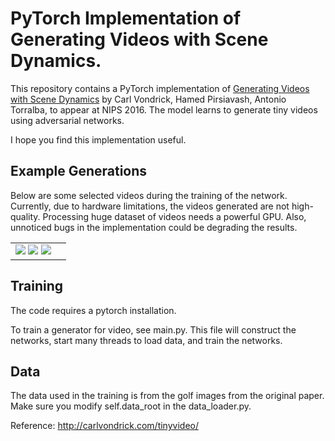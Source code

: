 PyTorch Implementation of Generating Videos with Scene Dynamics.
=====================================

This repository contains a PyTorch implementation of [Generating Videos with Scene Dynamics](http://web.mit.edu/vondrick/tinyvideo/) by Carl Vondrick, Hamed Pirsiavash, Antonio Torralba, to appear at NIPS 2016. The model learns to generate tiny videos using adversarial networks.

I hope you find this implementation useful.

Example Generations
-------------------
Below are some selected videos during the training of the network. Currently, due to hardware limitations, the videos generated are not high-quality. Processing huge dataset of videos needs a powerful GPU. Also, unnoticed bugs in the implementation could be degrading the results.

<table><tr><td>
<img src='https://media.giphy.com/media/l49JN6JV9Evt49NFS/giphy.gif'>
<img src='https://media.giphy.com/media/3oFzmtfseE1LYJSBDq/giphy.gif'>
<img src='https://media.giphy.com/media/3oFzmlwpcN3SGG8TgA/giphy.gif'>
</td><td>
</td></tr></table>

Training
--------
The code requires a pytorch installation. 

To train a generator for video, see main.py. This file will construct the networks, start many threads to load data, and train the networks.

Data
----
The data used in the training is from the golf images from the original paper.
Make sure you modify self.data_root in the data_loader.py.

Reference:
http://carlvondrick.com/tinyvideo/
